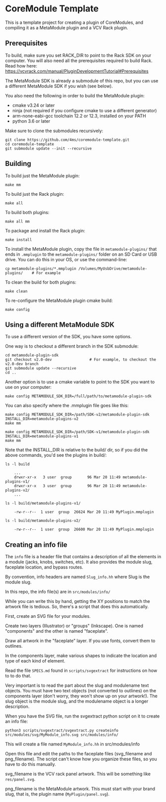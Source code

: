 # CoreModule Template

This is a template project for creating a plugin of CoreModules, and 
compiling it as a MetaModule plugin and a VCV Rack plugin.

## Prerequisites
To build, make sure you set RACK_DIR to point to the Rack SDK on your computer.
You will also need all the prerequisites required to build Rack. Read how here:
https://vcvrack.com/manual/PluginDevelopmentTutorial#Prerequisites

The MetaModule SDK is already a submodule of this repo, but you can use a
different MetaModule SDK if you wish (see below).

You also need the following in order to build the MetaModule plugin:
- cmake v3.24 or later
- ninja (not required if you configure cmake to use a different generator)
- arm-none-eabi-gcc toolchain 12.2 or 12.3, installed on your PATH
- python 3.6 or later


Make sure to clone the submodules recursively:

```
git clone https://github.com/4ms/coremodule-template.git
cd coremodule-template
git submodule update --init --recursive
```

## Building

To build just the MetaModule plugin:
```
make mm
```

To build just the Rack plugin:
```
make all
```

To build both plugins:
```
make all mm
```

To package and install the Rack plugin:
```
make install
```

To install the MetaModule plugin, copy the file in `metamodule-plugins/` that
ends in `.mmplugin` to the `metamodule-plugins/` folder on an SD Card or USB
drive. You can do this in your OS, or use the command-line:

```
cp metamodule-plugins/*.mmplugin /Volumes/MyUsbDrive/metamodule-plugins/    # For example
```

To clean the build for both plugins:
```
make clean
```

To re-configure the MetaModule plugin cmake build:
```
make config
```


## Using a different MetaModule SDK

To use a different version of the SDK, you have some options.

One way is to checkout a different branch in the SDK submodule:

```
cd metamodule-plugin-sdk
git checkout v2.0-dev                 # For example, to checkout the v2.0-dev branch
git submodule update --recursive
cd ..
```

Another option is to use a cmake variable to point to the SDK you want to use on your computer:

```
make config METAMODULE_SDK_DIR=/full/path/to/metamodule-plugin-sdk
```

You can also specify where the .mmplugin file goes like this:

```
make config METAMODULE_SDK_DIR=/path/SDK-v2/metamodule-plugin-sdk INSTALL_DIR=metamodule-plugins-v2
make mm

make config METAMODULE_SDK_DIR=/path/SDK-v1/metamodule-plugin-sdk INSTALL_DIR=metamodule-plugins-v1
make mm
```

Note that the INSTALL_DIR is relative to the build/ dir, so if you did the
above commands, you'd see the plugins in build/:

```
ls -l build

    ...
    drwxr-xr-x   3 user  group       96 Mar 20 11:49 metamodule-plugins-v1/
    drwxr-xr-x   3 user  group       96 Mar 20 11:49 metamodule-plugins-v2/
    ...

ls -l build/metamodule-plugins-v1/

    -rw-r--r--  1 user  group  26624 Mar 20 11:49 MyPlugin.mmplugin

ls -l build/metamodule-plugins-v2/

    -rw-r--r--  1 user  group  26600 Mar 20 11:49 MyPlugin.mmplugin
```

## Creating an info file

The `info` file is a header file that contains a description of all the elements in a module (jacks, knobs, switches, etc).
It also provides the module slug, faceplate location, and bypass routes.

By convention, info headers are named `Slug_info.hh` where Slug is the module slug.

In this repo, the info file(s) are in `src/modules/info/`

While you can write this by hand, getting the XY positions to match the artwork file is tedious. So, there's a script that
does this automatically.

First, create an SVG file for your modules.

Create two layers (Illustrator) or "groups" (Inkscape). One is named "components" and the other is named "faceplate".

Draw all artwork in the "faceplate" layer. If you use fonts, convert them to outlines.

In the components layer, make various shapes to indicate the location and type of each kind of element.

Read the file `SPECS.md` found in `scripts/svgextract` for instructions on how to to do that.

Very important is to read the part about the slug and modulename text objects.
You must have two text objects (not converted to outlines) on the components
layer (don't worry, they won't show up on your artwork!). The slug object is the module slug,
and the modulename object is a longer description.

When you have the SVG file, run the svgextract python script on it to create an info file:

```
python3 scripts/svgextract/svgextract.py createinfo src/modules/svg/MyModule_info.svg src/modules/info/

```

This will create a file named `MyModule_info.hh` in src/modules/info


Open this file and edit the paths to the faceplate files (svg_filename and png_filename).
The script can't know how you organize these files, so you have to do this manually.

svg_filename is the VCV rack panel artwork. This will be something like `res/panel.svg`. 

png_filename is the MetaModule artwork. This must start with your brand slug, that is, the plugin name (`MyPlugin/panel.svg`).
